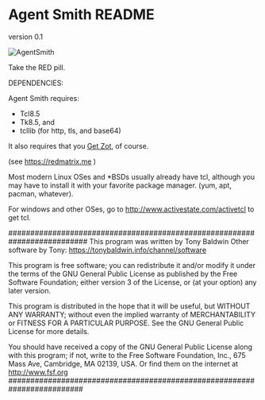 # Agent Smith README
version 0.1
  
![AgentSmith](http://tonybaldwin.homelinux.net/images/agentsmith1.jpg)

Take the RED pill.

DEPENDENCIES:

Agent Smith requires:
* Tcl8.5
* Tk8.5, and
* tcllib (for http, tls, and base64)

It also requires that you [Get Zot](http://getzot.com), of course.

(see https://redmatrix.me )

Most modern Linux OSes and *BSDs usually already have tcl, although you may have to install it with your favorite package manager.  (yum, apt, pacman, whatever).

For windows and other OSes, go to http://www.activestate.com/activetcl to get tcl.


##########################################################################
This program was written by Tony Baldwin
Other software by Tony: https://tonybaldwin.info/channel/software

This program is free software; you can redistribute it and/or modify
it under the terms of the GNU General Public License as published by
the Free Software Foundation; either version 3 of the License, or
(at your option) any later version.

This program is distributed in the hope that it will be useful,
but WITHOUT ANY WARRANTY; without even the implied warranty of
MERCHANTABILITY or FITNESS FOR A PARTICULAR PURPOSE.  See the
GNU General Public License for more details.

You should have received a copy of the GNU General Public License
along with this program; if not, write to the Free Software
Foundation, Inc., 675 Mass Ave, Cambridge, MA 02139, USA.
Or find them on the internet at http://www.fsf.org
#########################################################################
